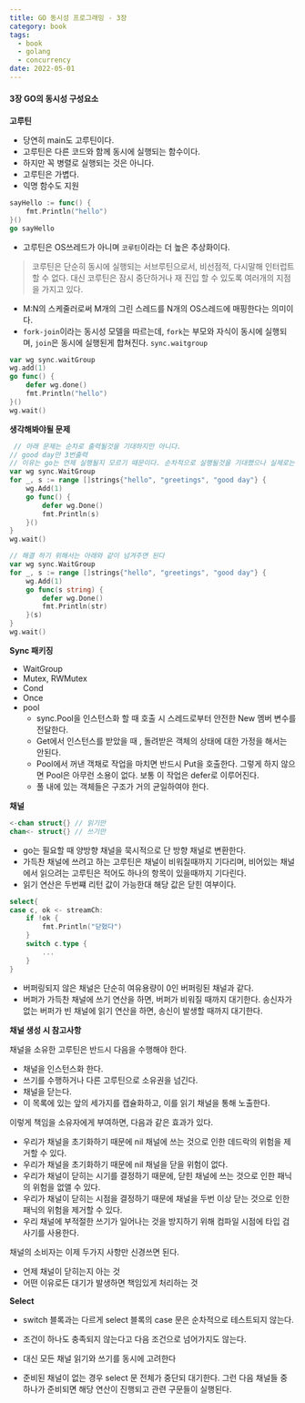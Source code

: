 ```yaml
---
title: GO 동시성 프로그래밍 - 3장
category: book
tags:
  - book
  - golang
  - concurrency
date: 2022-05-01
---
```


#### 3장 GO의 동시성 구성요소

**고루틴**

- 당연히 main도 고루틴이다.
- 고루틴은 다른 코드와 함께 동시에 실행되는 함수이다.
- 하지만 꼭 병렬로 실행되는 것은 아니다.
- 고루틴은 가볍다.
- 익명 함수도 지원

```go
sayHello := func() {
    fmt.Println("hello")
}()
go sayHello
```

- 고루틴은 OS쓰레드가 아니며 `코루틴`이라는 더 높은 추상화이다.

> 코루틴은 단순히 동시에 실행되는 서브루틴으로서, 비선점적, 다시말해 인터럽트 할 수 없다. 대신 코루틴은 잠시 중단하거나 재 진입 할 수 있도록 여러개의 지점을 가지고 있다.

- M:N의 스케줄러로써 M개의 그린 스레드를 N개의 OS스레드에 매핑한다는 의미이다.
- `fork-join`이라는 동시성 모델을 따르는데, `fork`는 부모와 자식이 동시에 실행되며, `join`은 동시에 실행된게 합쳐진다. `sync.waitgroup`

```go
var wg sync.waitGroup
wg.add(1)
go func() {
    defer wg.done()
    fmt.Println("hello")
}()
wg.wait()
```

**생각해봐야될 문제**

```go
 // 아래 문제는 순차로 출력될것을 기대하지만 아니다.
// good day만 3번출력
// 이유는 go는 언제 실행될지 모르기 때문이다. 순차적으로 실행될것을 기대했으나 실제로는 good day까지 인덱스가 흘러간 후 go routine이 동작함
var wg sync.WaitGroup
for _, s := range []strings{"hello", "greetings", "good day"} {
    wg.Add(1)
    go func() {
        defer wg.Done()
        fmt.Println(s)
    }()
}
wg.wait()

// 해결 하기 위해서는 아래와 같이 넘겨주면 된다
var wg sync.WaitGroup
for _, s := range []strings{"hello", "greetings", "good day"} {
    wg.Add(1)
    go func(s string) {
        defer wg.Done()
        fmt.Println(str)
    }(s)
}
wg.wait()
```

**Sync 패키징**

- WaitGroup
- Mutex, RWMutex
- Cond
- Once
- pool
  - sync.Pool을 인스턴스화 할 때 호출 시 스레드로부터 안전한 New 멤버 변수를 전달한다.
  - Get에서 인스턴스를 받았을 때 , 돌려받은 객체의 상태에 대한 가정을 해서는 안된다.
  - Pool에서 꺼낸 객채로 작업을 마치면 반드시 Put을 호출한다. 그렇게 하지 않으면 Pool은 아무런 소용이 없다. 보통 이 작업은 defer로 이루어진다.
  - 풀 내에 있는 객체들은 구조가 거의 균일하여야 한다.

**채널**

```go
<-chan struct{} // 읽기만
chan<- struct{} // 쓰기만
```

- go는 필요할 때 양방향 채널을 묵시적으로 단 방향 채널로 변환한다.
- 가득찬 채널에 쓰려고 하는 고루틴은 채널이 비워질때까지 기다리며, 비어있는 채널에서 읽으려는 고루틴은 적어도 하나의 항목이 있을때까지 기다린다.
- 읽기 연산은 두번쨰 리턴 값이 가능한대 해당 값은 닫힌 여부이다.

```go
select{
case c, ok <- streamCh:
    if !ok {
        fmt.Println("닫혔다")
    }
    switch c.type {
        ...
    }
}
```

- 버퍼링되지 않은 채널은 단순히 여유용량이 0인 버퍼링된 채널과 같다.
- 버퍼가 가득찬 채널에 쓰기 연산을 하면, 버퍼가 비워질 때까지 대기한다. 송신자가 없는 버퍼가 빈 채널에 읽기 연산을 하면, 송신이 발생할 때까지 대기한다.

**채널 생성 시 참고사항**

채널을 소유한 고루틴은 반드시 다음을 수행해야 한다.

- 채널을 인스턴스화 한다.
- 쓰기를 수행하거나 다른 고루틴으로 소유권을 넘긴다.
- 채널을 닫는다.
- 이 목록에 있는 앞의 세가지를 캡슐화하고, 이를 읽기 채널을 통해 노출한다.

이렇게 책임을 소유자에게 부여하면, 다음과 같은 효과가 있다.

- 우리가 채널을 초기화하기 때문에 nil 채널에 쓰는 것으로 인한 데드락의 위험을 제거할 수 있다.
- 우리가 채널을 초기화하기 때문에 nil 채널을 닫을 위험이 없다.
- 우리가 채널이 닫히는 시기를 결정하기 때문에, 닫힌 채널에 쓰는 것으로 인한 패닉의 위험을 없앨 수 있다.
- 우리가 채널이 닫히는 시점을 결정하기 때문에 채널을 두번 이상 닫는 것으로 인한 패닉의 위험을 제거할 수 있다.
- 우리 채널에 부적절한 쓰기가 일어나는 것을 방지하기 위해 컴파일 시점에 타입 검사기를 사용한다.

채널의 소비자는 이제 두가지 사항만 신경쓰면 된다.

- 언제 채널이 닫히는지 아는 것
- 어떤 이유로든 대기가 발생하면 책임있게 처리하는 것

**Select**

- switch 블록과는 다르게 select 블록의 case 문은 순차적으로 테스트되지 않는다.

- 조건이 하나도 충족되지 않는다고 다음 조건으로 넘어가지도 않는다.

- 대신 모든 채널 읽기와 쓰기를 동시에 고려한다
- 준비된 채널이 없는 경우 select 문 전체가 중단되 대기한다. 그런 다음 채널들 중 하나가 준비되면 해당 연산이 진행되고 관련 구문들이 실행된다.
